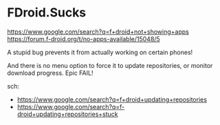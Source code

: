 # FDroid.Sucks
https://www.google.com/search?q=f+droid+not+showing+apps https://forum.f-droid.org/t/no-apps-available/15048/5

A stupid bug prevents it from actually working on certain phones!

And there is no menu option to force it to update repositories, or monitor download progress. Epic FAIL!

sch:
- https://www.google.com/search?q=f+droid+updating+repositories
- https://www.google.com/search?q=f-droid+updating+repositories+stuck
